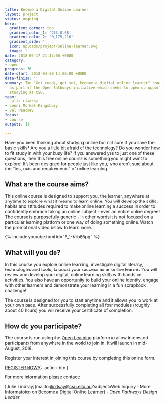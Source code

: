 ```yaml
---
title: Become a Digital Online Learner
layout: project
status: ongoing
hero:
  gradient_corner: top
  gradient_color_1: '203,0,68'
  gradient_color_2: '0,175,216'
  gradient_side: ''
  icon: uploads/project-online-learner.svg
  image: ''
date: 2018-06-17 21:13:06 +0000
category:
- open
progress: 76
date-start: 2018-04-30 14:00:00 +0000
date-finish: ''
summary: The "Get ready, get set, become a digital online learner" course was developed
  as part of the Open Pathways initiative which seeks to open up opportunities for
  studying at CSU.
team:
- Julie Lindsay
- Lenni Morkel-Kingsbury
- Val Peachey
focus:
- course
outputs: []

---
```

Have you been thinking about studying online but not sure if you have the basic skills? Are you a little bit afraid of the technology? Do you wonder how to fit study in with your busy life? If you answered yes to just one of these questions, then this free online course is something you might want to explore! It’s been designed for people just like you, who aren’t sure about the “ins, outs and requirements” of online learning.

## What are the course aims?

This online course is designed to support you, the learner, anywhere at anytime to explore what it means to learn online. You will develop the skills, habits and attitudes required to make online learning a success in order to confidently embrace taking an online subject - even an entire online degree! The course is purposefully generic - in other words it is not focused on a particular learning platform or one way of doing something online. Watch the promotional video below to learn more.

{% include youtube.html id="P_1-KrbB6pg" %}

## What will you do?

In this course you explore online learning, investigate digital literacy, technologies and tools, to boost your success as an online learner. You will review and develop your digital, online learning skills with hands on activities. You also have an opportunity to build your online identity, engage with other learners and demonstrate your learning in a fun scrapbook challenge!

The course is designed for you to start anytime and it allows you to work at your own pace. After successfully completing all four modules (roughly about 40 hours) you will receive your certificate of completion.  

## How do you participate?

The course is run using the [Open Learning](https://www.openlearning.com/csu/) platform to allow interested participants from anywhere in the world to join in. It will launch in mid-August, 2018.

Register your interest in joining this course by completing this online form.

[REGISTER NOW!](https://tinyurl.com/CSU-DOL){: .action-btn }

For more information please contact:

[Julie Lindsay](mailto:jlindsay@csu.edu.au?subject=Web Inquiry - More Informatoion on Become a Digital Online Learner) - *Open Pathways Design Leader*
